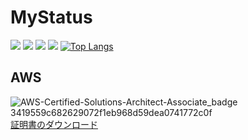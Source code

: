 # MyStatus
![](http://github-profile-summary-cards.vercel.app/api/cards/profile-details?username=YoshimasaAsada&theme=dark)
![](http://github-profile-summary-cards.vercel.app/api/cards/repos-per-language?username=YoshimasaAsada&theme=dark)
![](http://github-profile-summary-cards.vercel.app/api/cards/most-commit-language?username=YoshimasaAsada&theme=dark)
![](http://github-profile-summary-cards.vercel.app/api/cards/stats?username=YoshimasaAsada&theme=dark)
[![Top Langs](https://github-readme-stats.vercel.app/api/top-langs/?username=YoshimasaAsada&layout=compact&theme=dark)](https://github.com/anuraghazra/github-readme-stats)
## AWS
![AWS-Certified-Solutions-Architect-Associate_badge 3419559c682629072f1eb968d59dea0741772c0f](https://github.com/YoshimasaAsada/YoshimasaAsada/assets/75955612/5eebd355-b62c-400f-9f5e-93fcd9fa0d16)
[証明書のダウンロード](https://www.certmetrics.com/amazon/electronic_certificate.aspx?cert=23387C5A793A06BC83AEF8567C5C69EEO8587BAAD48A5D182E479D0E08DDC99A0)


